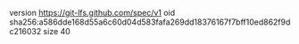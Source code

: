 version https://git-lfs.github.com/spec/v1
oid sha256:a586dde168d55a6c60d04d583fafa269dd18376167f7bff10ed862f9dc216032
size 40

